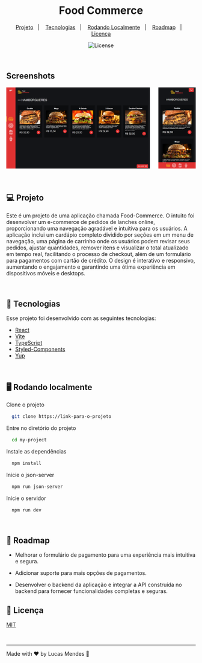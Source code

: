<h1 align="center"> Food Commerce </h1>

<p align="center">
  <a href="#-projeto">Projeto</a>&nbsp;&nbsp;&nbsp;|&nbsp;&nbsp;&nbsp;
  <a href="#-rodando localmente">Tecnologias</a>&nbsp;&nbsp;&nbsp;|&nbsp;&nbsp;&nbsp;
  <a href="#-tecnologias">Rodando Localmente</a>&nbsp;&nbsp;&nbsp;|&nbsp;&nbsp;&nbsp;
  <a href="#-roadmap">Roadmap</a>&nbsp;&nbsp;&nbsp;|&nbsp;&nbsp;&nbsp;
  <a href="#-licença">Licença</a>
</p>

<p align="center">
  <img alt="License" src="https://img.shields.io/static/v1?label=license&message=MIT&color=49AA26&labelColor=000000">
</p>

<br>

## Screenshots

![App Screenshot](project.png)

<br>

## 💻 Projeto

Este é um projeto de uma aplicação chamada Food-Commerce. O intuito foi desenvolver um e-commerce de pedidos de lanches online, proporcionando uma navegação agradável e intuitiva para os usuários. A aplicação inclui um cardápio completo dividido por seções em um menu de navegação, uma página de carrinho onde os usuários podem revisar seus pedidos, ajustar quantidades, remover itens e visualizar o total atualizado em tempo real, facilitando o processo de checkout, além de um formulário para pagamentos com cartão de crédito. O design é interativo e responsivo, aumentando o engajamento e garantindo uma ótima experiência em dispositivos móveis e desktops.

<br>

## 🚀 Tecnologias

Esse projeto foi desenvolvido com as seguintes tecnologias:

-  [React](https://reactjs.org/)
-  [Vite](https://vitejs.dev/)
-  [TypeScript](https://www.typescriptlang.org/)
-  [Styled-Components](https://styled-components.com/)
-  [Yup](https://github.com/jquense/yup)

<br>

## 🖥️ Rodando localmente

Clone o projeto

```bash
  git clone https://link-para-o-projeto
```

Entre no diretório do projeto

```bash
  cd my-project
```

Instale as dependências

```bash
  npm install
```

Inicie o json-server

```bash
  npm run json-server
```

Inicie o servidor

```bash
  npm run dev
```

<br>

## 📝 Roadmap

-  Melhorar o formulário de pagamento para uma experiência mais intuitiva e segura.

-  Adicionar suporte para mais opções de pagamentos.

-  Desenvolver o backend da aplicação e integrar a API construída no backend para fornecer funcionalidades completas e seguras.

## 📜 Licença

[MIT](https://choosealicense.com/licenses/mit/)

<br>

---

Made with ♥ by Lucas Mendes :wave:
